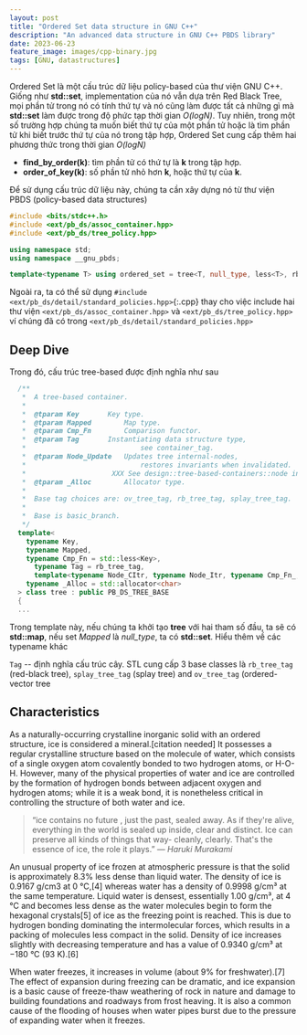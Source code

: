 ```yaml
---
layout: post
title: "Ordered Set data structure in GNU C++"
description: "An advanced data structure in GNU C++ PBDS library"
date: 2023-06-23
feature_image: images/cpp-binary.jpg
tags: [GNU, datastructures]
---
```


Ordered Set là một cấu trúc dữ liệu policy-based của thư viện GNU C++. Giống như **std::set**, implementation của nó vẫn dựa trên Red Black Tree, mọi phần tử trong nó có tính thứ tự và nó cũng làm được tất cả những gì mà **std::set** làm được trong độ phức tạp thời gian *O(logN)*. Tuy nhiên, trong một số trường hợp chúng ta muốn biết thứ tự của một phần tử hoặc là tìm phần tử khi biết trước thứ tự của nó trong tập hợp, Ordered Set cung cấp thêm hai phương thức trong thời gian *O(logN)*
- **find_by_order(k)**: tìm phần tử có thứ tự là **k** trong tập hợp.
- **order_of_key(k)**: số phần tử nhỏ hơn **k**, hoặc thứ tự của **k**.


<!--more-->

Để sử dụng cấu trúc dữ liệu này, chúng ta cần xây dựng nó từ thư viện PBDS (policy-based data structures) 

```cpp
#include <bits/stdc++.h>
#include <ext/pb_ds/assoc_container.hpp>
#include <ext/pb_ds/tree_policy.hpp>

using namespace std;
using namespace __gnu_pbds;

template<typename T> using ordered_set = tree<T, null_type, less<T>, rb_tree_tag, tree_order_statistics_node_update>;
```

Ngoài ra, ta có thể sử dụng `#include <ext/pb_ds/detail/standard_policies.hpp>`{:.cpp} thay cho việc include hai thư viện `<ext/pb_ds/assoc_container.hpp>` và `<ext/pb_ds/tree_policy.hpp>` ví chúng đã có trong `<ext/pb_ds/detail/standard_policies.hpp>`

## Deep Dive
Trong đó, cấu trúc tree-based được định nghĩa như sau
```cpp
  /**
   *  A tree-based container.
   *
   *  @tparam Key 	 	Key type.
   *  @tparam Mapped 	 	Map type.
   *  @tparam Cmp_Fn	 	Comparison functor.
   *  @tparam Tag 	 	Instantiating data structure type,
   *                            see container_tag.
   *  @tparam Node_Update 	Updates tree internal-nodes,
   *                            restores invariants when invalidated.
   *                     XXX See design::tree-based-containers::node invariants.
   *  @tparam _Alloc 	 	Allocator type.
   *
   *  Base tag choices are: ov_tree_tag, rb_tree_tag, splay_tree_tag.
   *
   *  Base is basic_branch.
   */
  template<
    typename Key,
    typename Mapped,
    typename Cmp_Fn = std::less<Key>,
	  typename Tag = rb_tree_tag,
	  template<typename Node_CItr, typename Node_Itr, typename Cmp_Fn_, typename _Alloc_> class Node_Update = null_node_update,
  	typename _Alloc = std::allocator<char> 
  > class tree : public PB_DS_TREE_BASE
  {
  ...
```

Trong template này, nếu chúng ta khởi tạo **tree** với hai tham số đầu, ta sẽ có **std::map**, nếu set *Mapped* là *null_type*, ta có **std::set**. Hiểu thêm về các typename khác

<code class="code">Tag</code> -- định nghĩa cấu trúc cây. STL cung cấp 3 base classes là `rb_tree_tag` (red-black tree), `splay_tree_tag` (splay tree) and `ov_tree_tag` (ordered-vector tree

## Characteristics

As a naturally-occurring crystalline inorganic solid with an ordered structure, ice is considered a mineral.[citation needed] It possesses a regular crystalline structure based on the molecule of water, which consists of a single oxygen atom covalently bonded to two hydrogen atoms, or H-O-H. However, many of the physical properties of water and ice are controlled by the formation of hydrogen bonds between adjacent oxygen and hydrogen atoms; while it is a weak bond, it is nonetheless critical in controlling the structure of both water and ice.

> “ice contains no future , just the past, sealed away. As if they're alive, everything in the world is sealed up inside, clear and distinct. Ice can preserve all kinds of things that way- cleanly, clearly. That's the essence of ice, the role it plays.”
> <cite>― Haruki Murakami</cite>

An unusual property of ice frozen at atmospheric pressure is that the solid is approximately 8.3% less dense than liquid water. The density of ice is 0.9167 g/cm3 at 0 °C,[4] whereas water has a density of 0.9998 g/cm³ at the same temperature. Liquid water is densest, essentially 1.00 g/cm³, at 4 °C and becomes less dense as the water molecules begin to form the hexagonal crystals[5] of ice as the freezing point is reached. This is due to hydrogen bonding dominating the intermolecular forces, which results in a packing of molecules less compact in the solid. Density of ice increases slightly with decreasing temperature and has a value of 0.9340 g/cm³ at −180 °C (93 K).[6]

When water freezes, it increases in volume (about 9% for freshwater).[7] The effect of expansion during freezing can be dramatic, and ice expansion is a basic cause of freeze-thaw weathering of rock in nature and damage to building foundations and roadways from frost heaving. It is also a common cause of the flooding of houses when water pipes burst due to the pressure of expanding water when it freezes.
